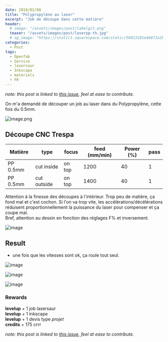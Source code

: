 ```yaml
---
date: 2018/02/08
title: "Polypropylène au laser"
excerpt: "Job de découpe dans cette matière"
header:
  # image: "/assets/images/post/labelgit.png"
  teaser: "/assets/images/post/laserpp-th.jpg"
  # og_image: "https://static1.squarespace.com/static/56023101e4b072a1b1866505/t/56be1e4b37013b18611e028b/1455300256034/before-after.jpg"
categories:
  - Post
tags:
  - Openfab
  - Service
  - lasersaur
  - Inkscape
  - materials
  - FR
---
```


*note: this post is linked to [this issue](https://github.com/nicolasdb/nicolasdb.github.io/issues/56), feel at ease to contribute.*

On m'a demandé de découper un job au laser dans du Polypropylène, cette fois du 0.5mm.

![image.png](https://images.zenhubusercontent.com/599be89f8f62dc7798c39c2f/eb8a1855-def4-421d-859b-38ff676296ab)

## Découpe CNC Trespa


Matière | type | focus | feed (mm/min) | Power (%) | pass
-- | -- | -- | -- | -- | --
PP 0.5mm | cut inside | on top | 1200 | 40 | 1
PP 0.5mm | cut outside | on top | 1400 | 40 | 1

Attention à la finesse des découpes à l'intérieur. Trop peu de matière, ça fond mal et c'est cochon. Si l'on va trop vite, les accélérations/décélérations réduisent proportionnellement la puissance du laser pour compenser et ça coupe mal.   
Bref, attention au dessin en fonction des réglages F% et inversement.

![image](https://user-images.githubusercontent.com/12049360/36032763-5005ea50-0daf-11e8-8166-e257bf215189.png)

## Result
- une fois que les vitesses sont ok, ça roule tout seul.  

![image](https://user-images.githubusercontent.com/12049360/36032796-6c0fa5f6-0daf-11e8-9048-522883e14704.png)

![image](https://user-images.githubusercontent.com/12049360/36032819-7a85d286-0daf-11e8-8bb5-c2ed6e258f09.png)

![image](https://user-images.githubusercontent.com/12049360/36032836-880531d6-0daf-11e8-90db-efb91cf7fdfa.png)


### Rewards
**levelup** + 1 job lasersaur  
**levelup** + 1 inkscape  
**levelup** + 1 devis type *projet*  
**credits** + 175 crrr  

*note: this post is linked to [this issue](https://github.com/nicolasdb/nicolasdb.github.io/issues/56), feel at ease to contribute.*

